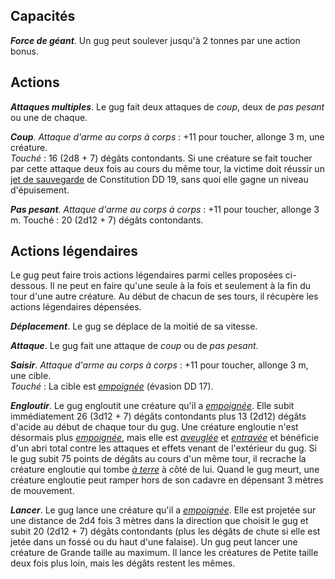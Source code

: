 ## Capacités
_**Force de géant**_. Un gug peut soulever jusqu'à 2 tonnes par une action bonus.

## Actions
_**Attaques multiples**_. Le gug fait deux attaques de _coup_, deux de _pas pesant_ ou une de chaque.

_**Coup**_. _Attaque d'arme au corps à corps_ : +11 pour toucher, allonge 3 m, une créature.  
_Touché_ : 16 (2d8 + 7) dégâts contondants. Si une créature se fait toucher par cette attaque deux fois au cours du même tour, la victime doit réussir un [jet de sauvegarde](/utiliser-les-caracteristiques/#jets-de-sauvegarde) de Constitution DD 19, sans quoi elle gagne un niveau d'épuisement.

_**Pas pesant**_. _Attaque d'arme au corps à corps_ : +11 pour toucher, allonge 3 m. Touché : 20 (2d12 + 7) dégâts contondants.

## Actions légendaires
Le gug peut faire trois actions légendaires parmi celles proposées ci-dessous. Il ne peut en faire qu'une seule à la fois et seulement à la fin du tour d'une autre créature. Au début de chacun de ses tours, il récupère les actions légendaires dépensées.

_**Déplacement**_. Le gug se déplace de la moitié de sa vitesse.

_**Attaque**_. Le gug fait une attaque de _coup_ ou de _pas pesant_.

_**Saisir**_. _Attaque d'arme au corps à corps_ : +11 pour toucher, allonge 3 m, une cible.  
_Touché_ : La cible est [_empoignée_](/gerer-la-sante-du-personnage/#empoigne) (évasion DD 17).

_**Engloutir**_. Le gug engloutit une créature qu'il a [_empoignée_](/gerer-la-sante-du-personnage/#empoigne). Elle subit immédiatement 26 (3d12 + 7) dégâts contondants plus 13 (2d12) dégâts d'acide au début de chaque tour du gug. Une créature engloutie n'est désormais plus [_empoignée_](/gerer-la-sante-du-personnage/#empoigne), mais elle est [_aveuglée_](/gerer-la-sante-du-personnage/#aveugle) et [_entravée_](/gerer-la-sante-du-personnage/#entrave) et bénéficie d'un abri total contre les attaques et effets venant de l'extérieur du gug. Si le gug subit 75 points de dégâts au cours d'un même tour, il recrache la créature engloutie qui tombe [_à terre_](/gerer-la-sante-du-personnage/#a-terre) à côté de lui. Quand le gug meurt, une créature engloutie peut ramper hors de son cadavre en dépensant 3 mètres de mouvement.

_**Lancer**_. Le gug lance une créature qu'il a [_empoignée_](/gerer-la-sante-du-personnage/#empoigne). Elle est projetée sur une distance de 2d4 fois 3 mètres dans la direction que choisit le gug et subit 20 (2d12 + 7) dégâts contondants (plus les dégâts de chute si elle est jetée dans un fossé ou du haut d'une falaise). Un gug peut lancer une créature de Grande taille au maximum. Il lance les créatures de Petite taille deux fois plus loin, mais les dégâts restent les mêmes.
